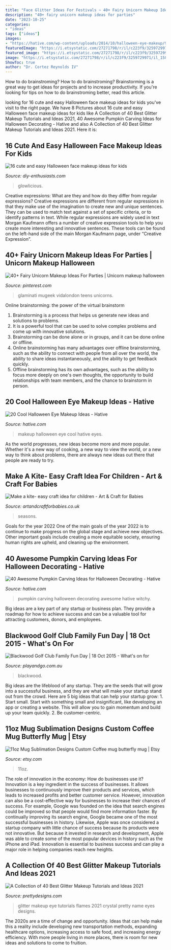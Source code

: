 ```yaml
---
title: "Face Glitter Ideas For Festivals ~ 40+ Fairy Unicorn Makeup Ideas For Parties"
description: "40+ fairy unicorn makeup ideas for parties"
date: "2023-10-25"
categories:
- "ideas"
tags: ["ideas"]
images:
- "https://hative.com/wp-content/uploads/2014/10/halloween-eye-makeup/9-halloween-eye-makeup-ideas.jpg"
featuredImage: "https://i.etsystatic.com/27271798/r/il/c223f9/3259729971/il_1588xN.3259729971_f6kc.jpg"
featured_image: "https://i.etsystatic.com/27271798/r/il/c223f9/3259729971/il_1588xN.3259729971_f6kc.jpg"
image: "https://i.etsystatic.com/27271798/r/il/c223f9/3259729971/il_1588xN.3259729971_f6kc.jpg"
ShowToc: true
author: "Dr. Cortez Reynolds IV"
---
```



How to do brainstroming?
How to do brainstroming? Brainstorming is a great way to get ideas for projects and to increase productivity. If you're looking for tips on how to do brainstroming better, read this article.

	

		
looking for 16 cute and easy Halloween face makeup ideas for kids you've visit to the right page. We have 8 Pictures about 16 cute and easy Halloween face makeup ideas for kids like A Collection of 40 Best Glitter Makeup Tutorials and Ideas 2021, 40 Awesome Pumpkin Carving Ideas for Halloween Decorating - Hative and also A Collection of 40 Best Glitter Makeup Tutorials and Ideas 2021. Here it is:
		
    
## 16 Cute And Easy Halloween Face Makeup Ideas For Kids

<img loading=lazy src="https://www.diy-enthusiasts.com/wp-content/uploads/2014/09/kids-face-makeup-idea-clow-lollipop.jpg" onerror="this.onerror=null;this.src='https://tse4.mm.bing.net/th?id=OIP.PjBlpWK-lV1iS4nrdNMpOwHaKn&amp;pid=15.1';" alt="16 cute and easy Halloween face makeup ideas for kids">

_Source: diy-enthusiasts.com_

>glowlicious. 

	

Creative expressions: What are they and how do they differ from regular expressions?
Creative expressions are different from regular expressions in that they make use of the imagination to create new and unique sentences. They can be used to match text against a set of specific criteria, or to identify patterns in text.
While regular expressions are widely used in text Morgan Kaufmann offers a number of creative expression tools to help you create more interesting and innovative sentences. These tools can be found on the left-hand side of the main Morgan Kaufmann page, under “Creative Expression”.

    
## 40+ Fairy Unicorn Makeup Ideas For Parties | Unicorn Makeup Halloween

<img loading=lazy src="https://i.pinimg.com/736x/a6/5e/f5/a65ef5b96a9f3ea2b5b7f14a17a6bda8.jpg" onerror="this.onerror=null;this.src='https://tse1.mm.bing.net/th?id=OIP.xX58yrrE6eUloZue-tMqOAHaLG&amp;pid=15.1';" alt="40+ Fairy Unicorn Makeup Ideas For Parties | Unicorn makeup halloween">

_Source: pinterest.com_

>glaminati mugeek vidalondon teens unicorns. 

	

Online brainstorming: the power of the virtual brainstorm
1. Brainstorming is a process that helps us generate new ideas and solutions to problems.
2. It is a powerful tool that can be used to solve complex problems and come up with innovative solutions.
3. Brainstorming can be done alone or in groups, and it can be done online or offline.
4. Online brainstorming has many advantages over offline brainstorming, such as the ability to connect with people from all over the world, the ability to share ideas instantaneously, and the ability to get feedback quickly.
5. Offline brainstorming has its own advantages, such as the ability to focus more deeply on one's own thoughts, the opportunity to build relationships with team members, and the chance to brainstorm in person.

    
## 20 Cool Halloween Eye Makeup Ideas - Hative

<img loading=lazy src="https://hative.com/wp-content/uploads/2014/10/halloween-eye-makeup/9-halloween-eye-makeup-ideas.jpg" onerror="this.onerror=null;this.src='https://tse4.mm.bing.net/th?id=OIP.egBEcGOVwpl3WjWluc82QwHaK8&amp;pid=15.1';" alt="20 Cool Halloween Eye Makeup Ideas - Hative">

_Source: hative.com_

>makeup halloween eye cool hative eyes. 

	

As the world progresses, new ideas become more and more popular. Whether it's a new way of cooking, a new way to view the world, or a new way to think about problems, there are always new ideas out there that people are ready to try.

    
## Make A Kite- Easy Craft Idea For Children - Art &amp; Craft For Babies

<img loading=lazy src="http://www.artandcraftforbabies.co.uk/wp-content/uploads/2011/07/kite1-225x300.jpg" onerror="this.onerror=null;this.src='https://tse1.mm.bing.net/th?id=OIP.c6iRG74nGmQVCRAp-ElNkQHaJ4&amp;pid=15.1';" alt="Make a kite- easy craft idea for children - Art &amp; Craft for Babies">

_Source: artandcraftforbabies.co.uk_

>seasons. 

	

Goals for the year 2022
One of the main goals of the year 2022 is to continue to make progress on the global stage and achieve new objectives. Other important goals include creating a more equitable society, ensuring human rights are upheld, and cleaning up the environment.

    
## 40 Awesome Pumpkin Carving Ideas For Halloween Decorating - Hative

<img loading=lazy src="https://hative.com/wp-content/uploads/2014/10/pumpkin-carving-ideas/35-witchy-pumpkin.jpg" onerror="this.onerror=null;this.src='https://tse2.mm.bing.net/th?id=OIP.vrybA9y7Szo8uwcaukIHDwHaJ6&amp;pid=15.1';" alt="40 Awesome Pumpkin Carving Ideas for Halloween Decorating - Hative">

_Source: hative.com_

>pumpkin carving halloween decorating awesome hative witchy. 

	

Big ideas are a key part of any startup or business plan. They provide a roadmap for how to achieve success and can be a valuable tool for attracting customers, donors, and employees.

    
## Blackwood Golf Club Family Fun Day | 18 Oct 2015 - What&#039;s On For

<img loading=lazy src="https://playandgo.com.au/wp-content/uploads/2015/09/Family-Fun-Day-Flyer.jpg" onerror="this.onerror=null;this.src='https://tse3.mm.bing.net/th?id=OIP.B1R-By5Omp2ba7emnktDqwHaKf&amp;pid=15.1';" alt="Blackwood Golf Club Family Fun Day | 18 Oct 2015 - What&#039;s on for">

_Source: playandgo.com.au_

>blackwood. 

	

Big ideas are the lifeblood of any startup. They are the seeds that will grow into a successful business, and they are what will make your startup stand out from the crowd. Here are 5 big ideas that can help your startup grow: 1. Start small. Start with something small and insignificant, like developing an app or creating a website. This will allow you to gain momentum and build up your team quickly. 2. Be customer-centric.

    
## 11oz Mug Sublimation Designs Custom Coffee Mug Butterfly Mug | Etsy

<img loading=lazy src="https://i.etsystatic.com/27271798/r/il/c223f9/3259729971/il_1588xN.3259729971_f6kc.jpg" onerror="this.onerror=null;this.src='https://tse3.mm.bing.net/th?id=OIP.fNos6qHiu1iO_eeGGq_rbAHaF7&amp;pid=15.1';" alt="11oz Mug Sublimation Designs Custom Coffee mug butterfly mug | Etsy">

_Source: etsy.com_

>11oz. 

	

The role of innovation in the economy: How do businesses use it?
Innovation is a key ingredient in the success of businesses. It allows businesses to continuously improve their products and services, which leads to increased profits and better customer service. However, innovation can also be a cost-effective way for businesses to increase their chances of success. For example, Google was founded on the idea that search engines could be improved so that people would find more information faster. By continually improving its search engine, Google became one of the most successful businesses in history. Likewise, Apple was once considered a startup company with little chance of success because its products were not innovative. But because it invested in research and development, Apple was able to create some of the most popular devices in history such as the iPhone and iPad. Innovation is essential to business success and can play a major role in helping companies reach new heights.

    
## A Collection Of 40 Best Glitter Makeup Tutorials And Ideas 2021

<img loading=lazy src="https://www.prettydesigns.com/wp-content/uploads/2017/12/a-collection-of-40-best-glitter-makeup-tutorials-and-ideas-for-2018-5.jpg" onerror="this.onerror=null;this.src='https://tse1.mm.bing.net/th?id=OIP.jHHABU2qhiWpINuC0xtgzAHaHa&amp;pid=15.1';" alt="A Collection of 40 Best Glitter Makeup Tutorials and Ideas 2021">

_Source: prettydesigns.com_

>glitter makeup eye tutorials flames 2021 crystal pretty name eyes designs. 

	

The 2020s are a time of change and opportunity. Ideas that can help make this a reality include developing new transportation methods, expanding healthcare options, increasing access to safe food, and increasing energy efficiency. With more people living in more places, there is room for new ideas and solutions to come to fruition.

